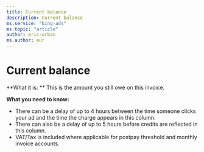 ```yaml
---
title: Current balance
description: Current balance
ms.service: "bing-ads"
ms.topic: "article"
author: eric-urban
ms.author: eur
---
```


# Current balance

**What it is: ** This is the amount you still owe on this invoice.

**What you need to know:**
- There can be a delay of up to 4 hours between the time someone clicks your ad and the time the charge appears in this column.
- There can also be a delay of up to 5 hours before credits are reflected in this column.
- VAT/Tax is included where applicable for postpay threshold and monthly invoice accounts.


